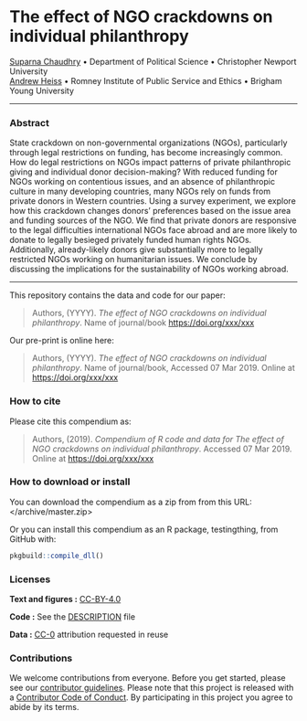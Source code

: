 
<!-- README.md is generated from README.Rmd. Please edit that file -->

# The effect of NGO crackdowns on individual philanthropy

[Suparna Chaudhry](http://www.suparnachaudhry.com/) • Department of
Political Science • Christopher Newport University  
[Andrew Heiss](https://www.andrewheiss.com/) • Romney Institute of
Public Service and Ethics • Brigham Young University

-----

### Abstract

State crackdown on non-governmental organizations (NGOs), particularly
through legal restrictions on funding, has become increasingly common.
How do legal restrictions on NGOs impact patterns of private
philanthropic giving and individual donor decision-making? With reduced
funding for NGOs working on contentious issues, and an absence of
philanthropic culture in many developing countries, many NGOs rely on
funds from private donors in Western countries. Using a survey
experiment, we explore how this crackdown changes donors’ preferences
based on the issue area and funding sources of the NGO. We find that
private donors are responsive to the legal difficulties international
NGOs face abroad and are more likely to donate to legally besieged
privately funded human rights NGOs. Additionally, already-likely donors
give substantially more to legally restricted NGOs working on
humanitarian issues. We conclude by discussing the implications for the
sustainability of NGOs working abroad.

-----

This repository contains the data and code for our paper:

> Authors, (YYYY). *The effect of NGO crackdowns on individual
> philanthropy*. Name of journal/book <https://doi.org/xxx/xxx>

Our pre-print is online here:

> Authors, (YYYY). *The effect of NGO crackdowns on individual
> philanthropy*. Name of journal/book, Accessed 07 Mar 2019. Online at
> <https://doi.org/xxx/xxx>

### How to cite

Please cite this compendium as:

> Authors, (2019). *Compendium of R code and data for The effect of NGO
> crackdowns on individual philanthropy*. Accessed 07 Mar 2019. Online
> at <https://doi.org/xxx/xxx>

### How to download or install

You can download the compendium as a zip from from this URL:
</archive/master.zip>

Or you can install this compendium as an R package, testingthing, from
GitHub with:

``` r
pkgbuild::compile_dll()
```

### Licenses

**Text and figures :**
[CC-BY-4.0](http://creativecommons.org/licenses/by/4.0/)

**Code :** See the [DESCRIPTION](DESCRIPTION) file

**Data :** [CC-0](http://creativecommons.org/publicdomain/zero/1.0/)
attribution requested in reuse

### Contributions

We welcome contributions from everyone. Before you get started, please
see our [contributor guidelines](CONTRIBUTING.md). Please note that this
project is released with a [Contributor Code of Conduct](CONDUCT.md). By
participating in this project you agree to abide by its terms.
